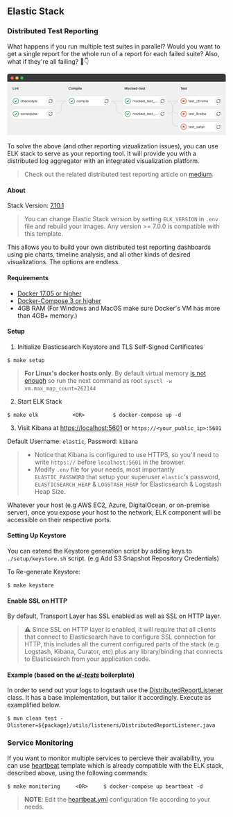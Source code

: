 ## Elastic Stack

### Distributed Test Reporting

What happens if you run multiple test suites in parallel? Would you want to get a single report for the whole run of a report for each failed suite? Also, what if they're all failing? 🤔👇

![](../.docs/img/pipeline.png)

To solve the above (and other reporting vizualization issues), you can use ELK stack to serve as your reporting tool. It will provide you with a distributed log aggregator with an integrated visualization platform.

> Check out the related distributed test reporting article on [medium](https://medium.com/@sergiomartins8/distributed-test-reporting-using-elk-stack-97dd699d6bb4).

#### About
Stack Version: [7.10.1](https://www.elastic.co/blog/elastic-stack-7-10-1-released)
> You can change Elastic Stack version by setting `ELK_VERSION` in `.env` file and rebuild your images. Any version >= 7.0.0 is compatible with this template.

This allows you to build your own distributed test reporting dashboards using pie charts, timeline analysis, and all other kinds of desired visualizations. 
The options are endless.

#### Requirements
- [Docker 17.05 or higher](https://docs.docker.com/install/)
- [Docker-Compose 3 or higher](https://docs.docker.com/compose/install/)
- 4GB RAM (For Windows and MacOS make sure Docker's VM has more than 4GB+ memory.)

#### Setup
1. Initialize Elasticsearch Keystore and TLS Self-Signed Certificates
```shell script
$ make setup
```
> **For Linux's docker hosts only**. By default virtual memory [is not enough](https://www.elastic.co/guide/en/elasticsearch/reference/current/vm-max-map-count.html) so run the next command as root `sysctl -w vm.max_map_count=262144`
2. Start ELK Stack
```shell script
$ make elk           <OR>         $ docker-compose up -d
```
3. Visit Kibana at [https://localhost:5601](https://localhost:5601) or `https://<your_public_ip>:5601`

Default Username: `elastic`, Password: `kibana`

> - Notice that Kibana is configured to use HTTPS, so you'll need to write `https://` before `localhost:5601` in the browser.
> - Modify `.env` file for your needs, most importantly `ELASTIC_PASSWORD` that setup your superuser `elastic`'s password, `ELASTICSEARCH_HEAP` & `LOGSTASH_HEAP` for Elasticsearch & Logstash Heap Size.

Whatever your host (e.g AWS EC2, Azure, DigitalOcean, or on-premise server), once you expose your host to the network, ELK component will be accessible on their respective ports.

#### Setting Up Keystore
You can extend the Keystore generation script by adding keys to `./setup/keystore.sh` script. (e.g Add S3 Snapshot Repository Credentials)

To Re-generate Keystore:
```shell script
$ make keystore
```

#### Enable SSL on HTTP
By default, Transport Layer has SSL enabled as well as SSL on HTTP layer.

> ⚠️ Since SSL on HTTP layer is enabled, it will require that all clients that connect to Elasticsearch have to configure SSL connection for HTTP, this includes all the current configured parts of the stack (e.g Logstash, Kibana, Curator, etc) plus any library/binding that connects to Elasticsearch from your application code.

#### Example (based on the _[ui-tests](../ui-tests)_ boilerplate)
In order to send out your logs to logstash use the [DistributedReportListener](../ui-tests/src/test/java/io/company/utils/listeners/DistributedReportListener.java) class. It has a base implementation, but tailor it accordingly. Execute as examplified below.

```shell script
$ mvn clean test -Dlistener=${package}/utils/listeners/DistributedReportListener.java
```

### Service Monitoring
If you want to monitor multiple services to percieve their availability, you can use [heartbeat](https://www.elastic.co/beats/heartbeat) template which is already compatible with the ELK stack, described above, using the following commands:

```shell script
$ make monitoring     <OR>     $ docker-compose up beartbeat -d
```

> **NOTE**: Edit the [heartbeat.yml](heartbeat/config/heartbeat.yml) configuration file according to your needs.
